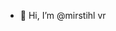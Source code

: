 - 👋 Hi, I’m @mirstihl
vr

<!---
mirstihl/mirstihl is a ✨ special ✨ repository because its `README.md` (this file) appears on your GitHub profile.
You can click the Preview link to take a look at your changes.
--->
